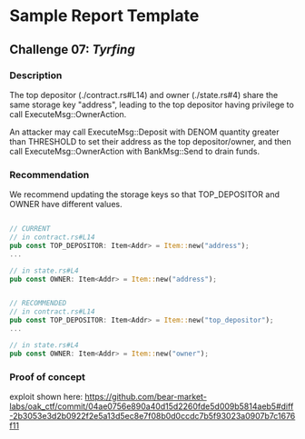 # Sample Report Template

## Challenge 07: *Tyrfing*

### Description

The top depositor (./contract.rs#L14) and owner (./state.rs#4) share the same storage key "address", leading to the top depositor having privilege to call ExecuteMsg::OwnerAction.

An attacker may call ExecuteMsg::Deposit with DENOM quantity greater than THRESHOLD to set their address as the top depositor/owner, and then call ExecuteMsg::OwnerAction with BankMsg::Send to drain funds.


### Recommendation

We recommend updating the storage keys so that TOP_DEPOSITOR and OWNER have different values.

```rust

// CURRENT
// in contract.rs#L14
pub const TOP_DEPOSITOR: Item<Addr> = Item::new("address");
...

// in state.rs#L4
pub const OWNER: Item<Addr> = Item::new("address");


// RECOMMENDED
// in contract.rs#L14
pub const TOP_DEPOSITOR: Item<Addr> = Item::new("top_depositor");
...

// in state.rs#L4
pub const OWNER: Item<Addr> = Item::new("owner");
```

### Proof of concept

exploit shown here: https://github.com/bear-market-labs/oak_ctf/commit/04ae0756e890a40d15d2260fde5d009b5814aeb5#diff-2b3053e3d2b0922f2e5a13d5ec8e7f08b0d0ccdc7b5f93023a0907b7c1676f11

```rust

```
